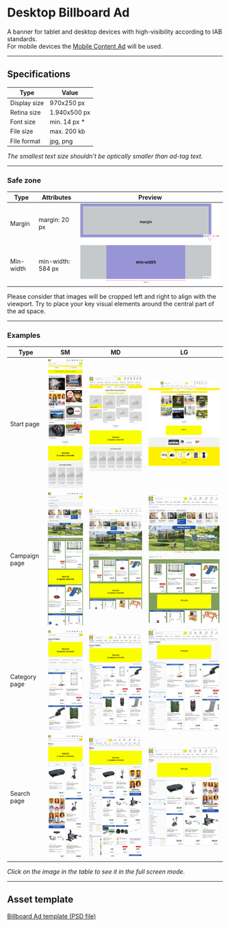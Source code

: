 # Desktop Billboard Ad

A banner for tablet and desktop devices with high-visibility according to IAB standards.<br>
For mobile devices the [Mobile Content Ad](../Mobile%20Content%20Ad/Mobile%20Content%20Ad.md) will be used.

---

## Specifications

Type | Value
---|---|
Display size | 970x250 px
Retina size | 1.940x500 px
Font size | min. 14 px *
File size | max. 200 kb
File format | jpg, png

*The smallest text size shouldn’t be optically smaller than ad-tag text.*

---

### Safe zone

Type | Attributes | Preview
---|---|---
Margin | margin: 20 px | ![asset/full-width safe zone](assets/spacings/margin@1x.png)
Min-width | min-width: 584 px | ![asset/full-width safe zone](assets/spacings/minwidth@1x.png)

Please consider that images will be cropped left and right to align with the viewport.
Try to place your key visual elements around the central part of the ad space.

---

### Examples

Type | SM | MD | LG
---|---|---|---
Start page | ![asset/example full-width](assets/examples/startpagebillboard-sm@1x.png) | ![asset/example full-width](assets/examples/startpagebillboard-md@1x.png) | ![asset/example full-width](assets/examples/startpagebillboard-lg@1x.png)
Campaign page | ![asset/example full-width](assets/examples/campaignpagebillboard-sm@1x.png) | ![asset/example full-width](assets/examples/campaignpagebillboard-md@1x.png) | ![asset/example full-width](assets/examples/campaignpagebillboard-lg@1x.png)
Category page | ![asset/example full-width](assets/examples/categorypagebillboard-sm@1x.png) | ![asset/example full-width](assets/examples/categorypagebillboard-md@1x.png) | ![asset/example full-width](assets/examples/categorypagebillboard-lg@1x.png)
Search page | ![asset/example full-width](assets/examples/searchbillboard-sm@1x.png) | ![asset/example full-width](assets/examples/searchbillboard-md@1x.png) | ![asset/example full-width](assets/examples/searchbillboard-lg@1x.png)

*Click on the image in the table to see it in the full screen mode.*

---

## Asset template

[Billboard Ad template (PSD file)](https://storage.cake.schwarz/SMP/web-template-billboard.psd)
